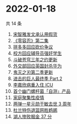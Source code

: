 # 2022-01-18

共 14 条

<!-- BEGIN -->
<!-- 最后更新时间 Tue Jan 18 2022 01:20:16 GMT+0800 (China Standard Time) -->

1. [宋智雅发文承认用假货](https://www.zhihu.com/search?q=宋智雅)
1. [《零容忍》第二集](https://www.zhihu.com/search?q=零容忍)
1. [拼多多回应砍价争议](https://www.zhihu.com/search?q=拼多多)
1. [校方回应辅导员强奸学生](https://www.zhihu.com/search?q=辅导员强奸女学生)
1. [斗破苍穹三年之约更新](https://www.zhihu.com/search?q=斗破苍穹三年之约)
1. [外交部回应英国封杀华为](https://www.zhihu.com/search?q=英国封杀华为)
1. [鬼灭之刃第二季更新](https://www.zhihu.com/search?q=鬼灭之刃)
1. [进击的巨人最终季 Part.2](https://www.zhihu.com/search?q=进击的巨人)
1. [李嘉欣病重入住 ICU](https://www.zhihu.com/search?q=李嘉欣)
1. [首个幽门螺杆菌「自测」产品](https://www.zhihu.com/search?q=幽门螺杆菌自测产品)
1. [家庭聚集性疫情](https://www.zhihu.com/search?q=家庭聚集性疫情)
1. [两弹一星元勋于敏去世 3 周年](https://www.zhihu.com/search?q=于敏去世3周年)
1. [杜兰特伤退篮网胜鹈鹕](https://www.zhihu.com/search?q=篮网)
1. [湖人惨败掘金 37 分](https://www.zhihu.com/search?q=湖人)

<!-- END -->
